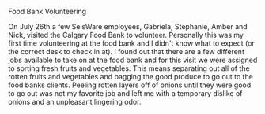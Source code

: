 Food Bank Volunteering

On July 26th a few SeisWare employees, Gabriela, Stephanie, Amber and Nick, visited the Calgary Food Bank to volunteer. Personally this was my first time volunteering at the food bank and I didn't know what to expect (or the correct desk to check in at). I found out that there are a few different jobs available to take on at the food bank and for this visit we were assigned to sorting fresh fruits and vegetables. This means separating out all of the rotten fruits and vegetables and bagging the good produce to go out to the food banks clients. Peeling rotten layers off of onions until they were good to go out was not my favorite job and left me with a temporary dislike of onions and an unpleasant lingering odor. 